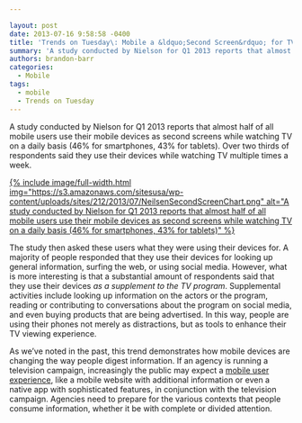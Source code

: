 ```yaml
---

layout: post
date: 2013-07-16 9:58:58 -0400
title: 'Trends on Tuesday\: Mobile a &ldquo;Second Screen&rdquo; for TV Viewing'
summary: 'A study conducted by Nielson for Q1 2013 reports that almost half of all mobile users use their mobile devices as second screens while watching TV on a daily basis (46% for smartphones, 43% for tablets). Over two thirds of respondents said they use their devices while watching TV multiple times a week.'
authors: brandon-barr
categories:
  - Mobile
tags:
  - mobile
  - Trends on Tuesday
---
```


A study conducted by Nielson for Q1 2013 reports that almost half of all mobile users use their mobile devices as second screens while watching TV on a daily basis (46% for smartphones, 43% for tablets). Over two thirds of respondents said they use their devices while watching TV multiple times a week.

[
{% include image/full-width.html img="https://s3.amazonaws.com/sitesusa/wp-content/uploads/sites/212/2013/07/NeilsenSecondScreenChart.png" alt="A study conducted by Nielson for Q1 2013 reports that almost half of all mobile users use their mobile devices as second screens while watching TV on a daily basis (46% for smartphones, 43% for tablets)" %}](https://s3.amazonaws.com/sitesusa/wp-content/uploads/sites/212/2013/07/NeilsenSecondScreenChart.png)

The study then asked these users what they were using their devices for. A majority of people responded that they use their devices for looking up general information, surfing the web, or using social media. However, what is more interesting is that a substantial amount of respondents said that they use their devices _as a supplement to the TV program_. Supplemental activities include looking up information on the actors or the program, reading or contributing to conversations about the program on social media, and even buying products that are being advertised. In this way, people are using their phones not merely as distractions, but as tools to enhance their TV viewing experience.

As we&#8217;ve noted in the past, this trend demonstrates how mobile devices are changing the way people digest information. If an agency is running a television campaign, increasingly the public may expect a [mobile user experience](https://www.WHATEVER/2014/01/20/mobile-gov-user-experience-resources-and-design-tools/ "Mobile Gov User Experience Resources and Design Tools"), like a mobile website with additional information or even a native app with sophisticated features, in conjunction with the television campaign. Agencies need to prepare for the various contexts that people consume information, whether it be with complete or divided attention.